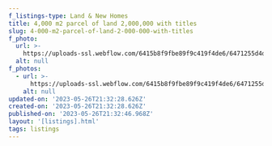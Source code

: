 ```yaml
---
f_listings-type: Land & New Homes
title: 4,000 m2 parcel of land 2,000,000 with titles
slug: 4-000-m2-parcel-of-land-2-000-000-with-titles
f_photo:
  url: >-
    https://uploads-ssl.webflow.com/6415b8f9fbe89f9c419f4de6/6471255d4d22745769346d0b_4%2C000%20m2%20parcel%20of%20land%202%2C000%2C000%20with%20titles.jpg
  alt: null
f_photos:
  - url: >-
      https://uploads-ssl.webflow.com/6415b8f9fbe89f9c419f4de6/6471255d4d22745769346d0b_4%2C000%20m2%20parcel%20of%20land%202%2C000%2C000%20with%20titles.jpg
    alt: null
updated-on: '2023-05-26T21:32:28.626Z'
created-on: '2023-05-26T21:32:28.626Z'
published-on: '2023-05-26T21:32:46.968Z'
layout: '[listings].html'
tags: listings
---
```



